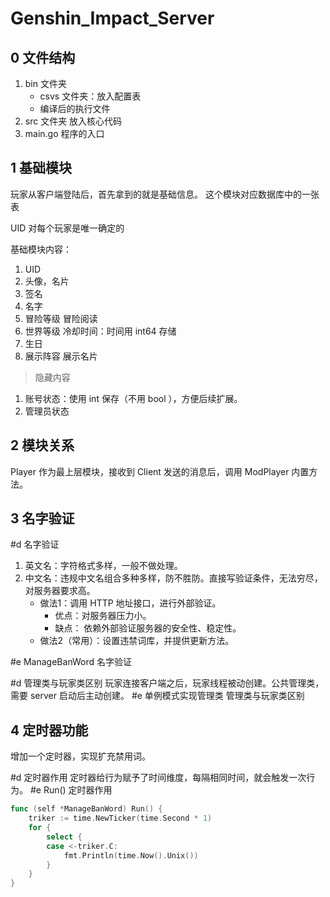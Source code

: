 # Genshin_Impact_Server

## 0 文件结构
1. bin 文件夹
   - csvs 文件夹：放入配置表
   - 编译后的执行文件
2. src 文件夹
   放入核心代码
3. main.go
   程序的入口

## 1 基础模块
玩家从客户端登陆后，首先拿到的就是基础信息。
这个模块对应数据库中的一张表

UID 对每个玩家是唯一确定的

基础模块内容：
1. UID
2. 头像，名片
3. 签名
4. 名字
5. 冒险等级 冒险阅读
6. 世界等级 冷却时间：时间用 int64 存储
7. 生日
8. 展示阵容 展示名片

> 隐藏内容
1. 账号状态：使用 int 保存（不用 bool ），方便后续扩展。 
2. 管理员状态

## 2 模块关系
Player 作为最上层模块，接收到 Client 发送的消息后，调用 ModPlayer 内置方法。

## 3 名字验证
#d 名字验证
1. 英文名：字符格式多样，一般不做处理。
2. 中文名：违规中文名组合多种多样，防不胜防。直接写验证条件，无法穷尽，对服务器要求高。
   - 做法1：调用 HTTP 地址接口，进行外部验证。
     - 优点：对服务器压力小。
     - 缺点： 依赖外部验证服务器的安全性、稳定性。
   - 做法2（常用）：设置违禁词库，并提供更新方法。

#e ManageBanWord 名字验证

#d 管理类与玩家类区别
玩家连接客户端之后，玩家线程被动创建。公共管理类，需要 server 启动后主动创建。
#e 单例模式实现管理类 管理类与玩家类区别

## 4 定时器功能
增加一个定时器，实现扩充禁用词。

#d 定时器作用
定时器给行为赋予了时间维度，每隔相同时间，就会触发一次行为。
#e Run() 定时器作用
```go
func (self *ManageBanWord) Run() {
	triker := time.NewTicker(time.Second * 1)
	for {
		select {
		case <-triker.C:
			fmt.Println(time.Now().Unix())
		}
	}
}
```

